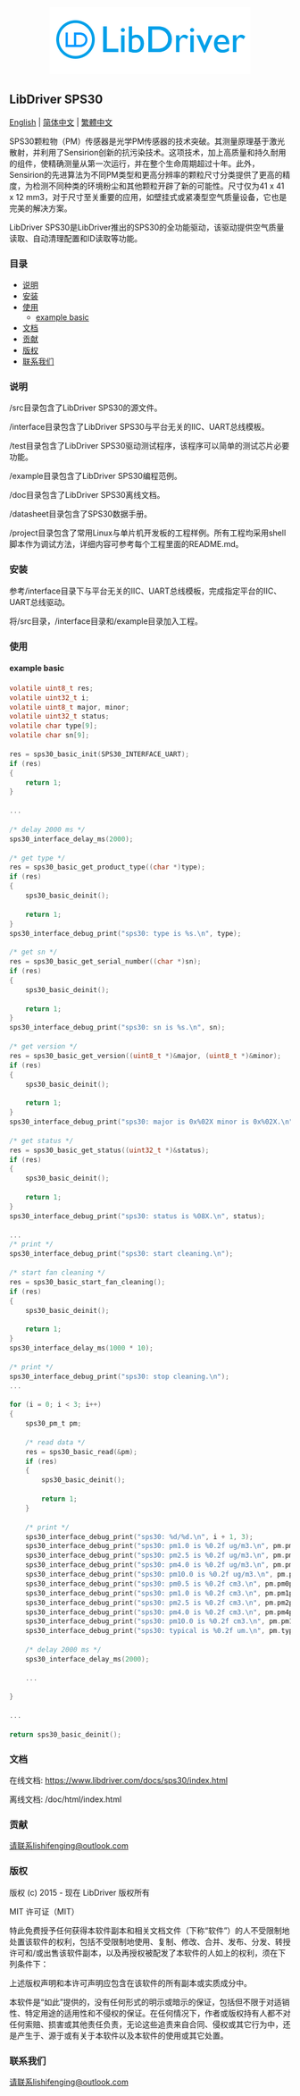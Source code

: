 <div align=center>
<img src="/doc/image/logo.png"/>
</div>

## LibDriver SPS30

[English](/README.md) | [ 简体中文](/README_zh-Hans.md) | [繁體中文](/README_zh-Hant.md)

SPS30颗粒物（PM）传感器是光学PM传感器的技术突破。其测量原理基于激光散射，并利用了Sensirion创新的抗污染技术。这项技术，加上高质量和持久耐用的组件，使精确测量从第一次运行，并在整个生命周期超过十年。此外，Sensirion的先进算法为不同PM类型和更高分辨率的颗粒尺寸分类提供了更高的精度，为检测不同种类的环境粉尘和其他颗粒开辟了新的可能性。尺寸仅为41 x 41 x 12 mm3，对于尺寸至关重要的应用，如壁挂式或紧凑型空气质量设备，它也是完美的解决方案。

LibDriver SPS30是LibDriver推出的SPS30的全功能驱动，该驱动提供空气质量读取、自动清理配置和ID读取等功能。

### 目录

  - [说明](#说明)
  - [安装](#安装)
  - [使用](#使用)
    - [example basic](#example-basic)
  - [文档](#文档)
  - [贡献](#贡献)
  - [版权](#版权)
  - [联系我们](#联系我们)

### 说明

/src目录包含了LibDriver SPS30的源文件。

/interface目录包含了LibDriver SPS30与平台无关的IIC、UART总线模板。

/test目录包含了LibDriver SPS30驱动测试程序，该程序可以简单的测试芯片必要功能。

/example目录包含了LibDriver SPS30编程范例。

/doc目录包含了LibDriver SPS30离线文档。

/datasheet目录包含了SPS30数据手册。

/project目录包含了常用Linux与单片机开发板的工程样例。所有工程均采用shell脚本作为调试方法，详细内容可参考每个工程里面的README.md。

### 安装

参考/interface目录下与平台无关的IIC、UART总线模板，完成指定平台的IIC、UART总线驱动。

将/src目录，/interface目录和/example目录加入工程。

### 使用

#### example basic

```C
volatile uint8_t res;
volatile uint32_t i;
volatile uint8_t major, minor;
volatile uint32_t status;
volatile char type[9];
volatile char sn[9];

res = sps30_basic_init(SPS30_INTERFACE_UART);
if (res)
{
    return 1;
}

...

/* delay 2000 ms */
sps30_interface_delay_ms(2000);

/* get type */
res = sps30_basic_get_product_type((char *)type);
if (res)
{
    sps30_basic_deinit();

    return 1;
}
sps30_interface_debug_print("sps30: type is %s.\n", type);

/* get sn */
res = sps30_basic_get_serial_number((char *)sn);
if (res)
{
    sps30_basic_deinit();

    return 1;
}
sps30_interface_debug_print("sps30: sn is %s.\n", sn);

/* get version */
res = sps30_basic_get_version((uint8_t *)&major, (uint8_t *)&minor);
if (res)
{
    sps30_basic_deinit();

    return 1;
}
sps30_interface_debug_print("sps30: major is 0x%02X minor is 0x%02X.\n", major, minor);

/* get status */
res = sps30_basic_get_status((uint32_t *)&status);
if (res)
{
    sps30_basic_deinit();

    return 1;
}
sps30_interface_debug_print("sps30: status is %08X.\n", status);

...
/* print */
sps30_interface_debug_print("sps30: start cleaning.\n");

/* start fan cleaning */
res = sps30_basic_start_fan_cleaning();
if (res)
{
    sps30_basic_deinit();

    return 1;
}
sps30_interface_delay_ms(1000 * 10);

/* print */
sps30_interface_debug_print("sps30: stop cleaning.\n");
...

for (i = 0; i < 3; i++)
{
    sps30_pm_t pm;

    /* read data */
    res = sps30_basic_read(&pm);
    if (res)
    {
        sps30_basic_deinit();

        return 1;
    }

    /* print */
    sps30_interface_debug_print("sps30: %d/%d.\n", i + 1, 3);
    sps30_interface_debug_print("sps30: pm1.0 is %0.2f ug/m3.\n", pm.pm1p0_ug_m3);
    sps30_interface_debug_print("sps30: pm2.5 is %0.2f ug/m3.\n", pm.pm2p5_ug_m3);
    sps30_interface_debug_print("sps30: pm4.0 is %0.2f ug/m3.\n", pm.pm4p0_ug_m3);
    sps30_interface_debug_print("sps30: pm10.0 is %0.2f ug/m3.\n", pm.pm10_ug_m3);
    sps30_interface_debug_print("sps30: pm0.5 is %0.2f cm3.\n", pm.pm0p5_cm3);
    sps30_interface_debug_print("sps30: pm1.0 is %0.2f cm3.\n", pm.pm1p0_cm3);
    sps30_interface_debug_print("sps30: pm2.5 is %0.2f cm3.\n", pm.pm2p5_cm3);
    sps30_interface_debug_print("sps30: pm4.0 is %0.2f cm3.\n", pm.pm4p0_cm3);
    sps30_interface_debug_print("sps30: pm10.0 is %0.2f cm3.\n", pm.pm10_cm3);
    sps30_interface_debug_print("sps30: typical is %0.2f um.\n", pm.typical_particle_um);

    /* delay 2000 ms */
    sps30_interface_delay_ms(2000);
    
    ...
    
}

...

return sps30_basic_deinit();
```

### 文档

在线文档: https://www.libdriver.com/docs/sps30/index.html

离线文档: /doc/html/index.html

### 贡献

请联系lishifenging@outlook.com

### 版权

版权 (c) 2015 - 现在 LibDriver 版权所有

MIT 许可证（MIT）

特此免费授予任何获得本软件副本和相关文档文件（下称“软件”）的人不受限制地处置该软件的权利，包括不受限制地使用、复制、修改、合并、发布、分发、转授许可和/或出售该软件副本，以及再授权被配发了本软件的人如上的权利，须在下列条件下：

上述版权声明和本许可声明应包含在该软件的所有副本或实质成分中。

本软件是“如此”提供的，没有任何形式的明示或暗示的保证，包括但不限于对适销性、特定用途的适用性和不侵权的保证。在任何情况下，作者或版权持有人都不对任何索赔、损害或其他责任负责，无论这些追责来自合同、侵权或其它行为中，还是产生于、源于或有关于本软件以及本软件的使用或其它处置。

### 联系我们

请联系lishifenging@outlook.com